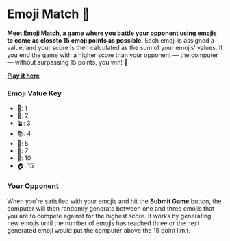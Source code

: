 # Emoji Match 🎉

**Meet Emoji Match, a game where you battle your opponent using emojis to come as closeto 15 emoji points as possible.** Each emoji is assigned a value, and your score is then calculated as the sum of your emojis’ values. If you end the game with a higher score than your opponent — the computer — without surpassing 15 points, you win! 🥳

**[Play it here](https://savannahfeder.github.io/Emoji-Match/)**

### Emoji Value Key
- 📎: 1
- 🌮: 2
- 🪴: 3
- 📚: 4
- 💸: 5
- 🚙: 7
- 💍: 10
- 🏠: 15

### Your Opponent
When you're satisfied with your emojis and hit the **Submit Game** button, the computer will then randomly generate between one and three emojis that you are to compete against for the highest score. It works by generating new emojis until the number of emojis has reached three or the next generated emoji would put the computer above the 15 point limit.
